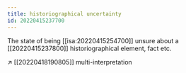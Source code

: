 ```yaml
---
title: historiographical uncertainty
id: 20220415237700
---
```


The state of being [[isa:20220415254700]] unsure about a [[20220415237800]] historiographical element, fact etc.

↗ [[20220418190805]] multi-interpretation
